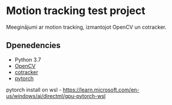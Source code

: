 # Motion tracking test project

Meeginājumi ar motion tracking, izmantojot OpenCV un cotracker.

## Dpenedencies

- Python 3.7
- [OpenCV](https://github.com/opencv/opencv)
- [cotracker](https://github.com/facebookresearch/co-tracker)
- [pytorch]()

pytorch install on wsl - https://learn.microsoft.com/en-us/windows/ai/directml/gpu-pytorch-wsl

